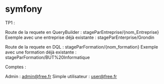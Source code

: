 # symfony

TP1 :

Route de la requete en QueryBuilder : stageParEntreprise/{nom_Entreprise}
Exemple avec une entreprise déjà existante : stageParEnterprise/Grondin

Route de la requete en DQL : stageParFormation/{nom_formation}
Exemple avec une formation déjà existante : stageParFormation/BUT%20Informatique

Comptes :

Admin : admin@free.fr
Simple utilisateur : user@free.fr
